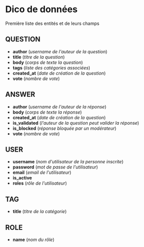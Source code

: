 # Dico de données

Première liste des entités et de leurs champs

## QUESTION
- **author** (*username de l'auteur de la question*)
- **title** (*titre de la question*)
- **body** (*corps de texte la question*)
- **tags** (*liste des catégories associées*)
- **created_at** (*date de création de la question*)
- **vote** (*nombre de vote*)

## ANSWER
- **author** (*username de l'auteur de la réponse*)
- **body** (*corps de texte la réponse*)
- **created_at** (*date de création de la question*)
- **is_validated** (*l'auteur de la question peut valider la réponse*)
- **is_blocked** (*réponse bloquée par un modérateur*)
- **vote** (*nombre de vote*)

## USER
- **username** (*nom d'utilisateur de la personne inscrite*)
- **password** (*mot de passe de l'utilisateur*)
- **email** (*email de l'utilisateur*)
- **is_active**
- **roles** (*rôle de l'utilisateur*)

## TAG
- **title** (*titre de la catégorie*)

## ROLE
- **name** (*nom du rôle*)
